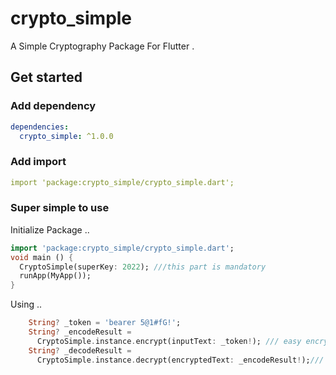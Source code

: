 # crypto_simple

A Simple Cryptography Package For Flutter .

## Get started


### Add dependency

```yaml
dependencies:
  crypto_simple: ^1.0.0
```

### Add import
```yaml
import 'package:crypto_simple/crypto_simple.dart';
```


### Super simple to use
Initialize Package  ..
```dart
import 'package:crypto_simple/crypto_simple.dart';
void main () {
  CryptoSimple(superKey: 2022); ///this part is mandatory
  runApp(MyApp());
}
```
Using  ..
```dart
    String? _token = 'bearer 5@1#fG!';
    String? _encodeResult =
      CryptoSimple.instance.encrypt(inputText: _token!); /// easy encrypt !
    String? _decodeResult =
      CryptoSimple.instance.decrypt(encryptedText: _encodeResult!);/// easy decrypt !
```


